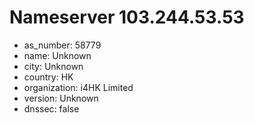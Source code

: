 # Nameserver 103.244.53.53

* as_number: 58779
* name: Unknown
* city: Unknown
* country: HK
* organization: i4HK Limited
* version: Unknown
* dnssec: false
